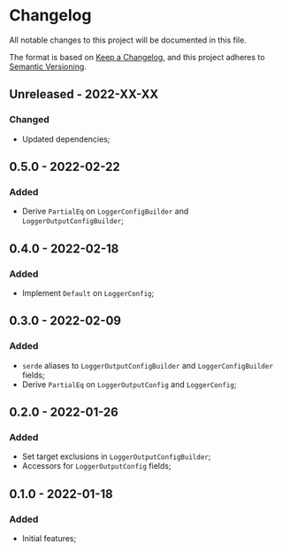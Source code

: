# Changelog

All notable changes to this project will be documented in this file.

The format is based on [Keep a Changelog](https://keepachangelog.com/en/1.0.0/),
and this project adheres to [Semantic Versioning](https://semver.org/spec/v2.0.0.html).

<!-- ## Unreleased - YYYY-MM-DD

### Added

### Changed

### Deprecated

### Removed

### Fixed

### Security -->

## Unreleased - 2022-XX-XX

### Changed

- Updated dependencies;

## 0.5.0 - 2022-02-22

### Added

- Derive `PartialEq` on `LoggerConfigBuilder` and `LoggerOutputConfigBuilder`;

## 0.4.0 - 2022-02-18

### Added

- Implement `Default` on `LoggerConfig`;

## 0.3.0 - 2022-02-09

### Added

- `serde` aliases to `LoggerOutputConfigBuilder` and `LoggerConfigBuilder` fields;
- Derive `PartialEq` on `LoggerOutputConfig` and `LoggerConfig`;

## 0.2.0 - 2022-01-26

### Added

- Set target exclusions in `LoggerOutputConfigBuilder`;
- Accessors for `LoggerOutputConfig` fields;

## 0.1.0 - 2022-01-18

### Added

- Initial features;
